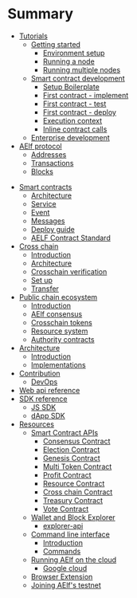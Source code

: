 # Summary

* [Tutorials](tutorials/main.md)
    * [Getting started](tutorials/setup/main.md)
        * [Environment setup](tutorials/setup/setup.md)
        * [Running a node](tutorials/setup/run-node.md)
        * [Running multiple nodes](tutorials/setup/multi-nodes.md)
    * [Smart contract development](tutorials/developing-smart-contracts/main.md)
        * [Setup Boilerplate](tutorials/developing-smart-contracts/setup.md)
        * [First contract - implement](tutorials/developing-smart-contracts/first-contract.md)
        * [First contract - test](tutorials/developing-smart-contracts/first-contract-test.md)
        * [First contract - deploy](tutorials/developing-smart-contracts/first-contract-deploy.md)
        * [Execution context](tutorials/developing-smart-contracts/tx-execution-context.md)
        <!-- * [Issue tokens](tutorials/developing-smart-contracts/token-issue.md) -->
        <!-- * [Smart contract descriptors](tutorials/developing-smart-contracts/token-issue.md) -->
        <!-- * [More about state](tutorials/developing-smart-contracts/complex-state.md) -->
        * [Inline contract calls](tutorials/developing-smart-contracts/internal-contract-call.md)
    * [Enterprise development](tutorials/enterprise.md)
* [AElf protocol](protocol/main.md)
    * [Addresses](protocol/addresses.md)
    * [Transactions](protocol/txs.md)
    * [Blocks](protocol/blocks.md)
<!-- * [Multitoken contract](Multitoken/contract.md) -->
* [Smart contracts](contract/main.md)
    * [Architecture](contract/architecture.md)
    * [Service](contract/service.md)
    * [Event](contract/events.md)
    * [Messages](contract/messages.md)
    <!-- * [Contract base](contract/base.md) -->
    * [Deploy guide](contract/deployment.md)
    * [AELF Contract Standard](contract/acs.md)
   <!-- * [Update guide](contract/upd.md) -->
* [Cross chain](crosschain/main.md)
    * [Introduction](crosschain/introduction.md)
    * [Architecture](crosschain/architecture.md)
    * [Crosschain verification](crosschain/crosschain-verification.md)
    * [Set up](crosschain/setup.md)
    * [Transfer](crosschain/transfer.md)
* [Public chain ecosystem](public-chain/main.md)
    * [Introduction](public-chain/introduction.md)
    * [AElf consensus](public-chain/dpos.md)
    * [Crosschain tokens](public-chain/crosschain-multitoken.md)
    * [Resource system](public-chain/resources.md)
    * [Authority contracts](public-chain/auth-contract.md)
    <!--* [Multilevel chain system](public-chain/multi-level-chain.md)-->
* [Architecture](architecture/main.md)
    * [Introduction](architecture/introduction.md)
    * [Implementations](architecture/implementations.md)
* [Contribution](contributions/readme.md)
    * [DevOps](devops/devops.md)
* [Web api reference](web-api-reference/reference.md)
* [SDK reference](sdk/js.md)
    * [JS SDK](sdk/javascript/js-sdk.md)
    * [dApp SDK](sdk/javascript/dapp-sdk.md)
* [Resources](resources/resources.md)
    * [Smart Contract APIs](resources/smart-contract-apis/index.md)
      * [Consensus Contract](resources/smart-contract-apis/consensus.md)
      * [Election Contract](resources/smart-contract-apis/election.md)
      * [Genesis Contract](resources/smart-contract-apis/genesis.md)
      * [Multi Token Contract](resources/smart-contract-apis/multi-token.md)
      * [Profit Contract](resources/smart-contract-apis/profit.md)
      * [Resource Contract](resources/smart-contract-apis/resource.md)
      * [Cross chain Contract](resources/smart-contract-apis/cross-chain.md)
      * [Treasury Contract](resources/smart-contract-apis/treasury.md)
      * [Vote Contract](resources/smart-contract-apis/vote.md)
    * [Wallet and Block Explorer](resources/wallet-and-explorer/index.md)
      * [explorer-api](resources/wallet-and-explorer/explorer-api.md)
    * [Command line interface](resources/cli/cli.md)
      * [Introduction](resources/cli/introduction.md)
      * [Commands](resources/cli/methods.md)
    * [Running AElf on the cloud](resources/cloud/main.md)
      * [Google cloud](resources/cloud/gcp/GCP.md)
    * [Browser Extension](resources/browser-extension.md)
    * [Joining AElf's testnet](resources/testnet.md)
